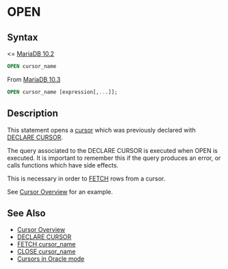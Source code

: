 # OPEN

## Syntax

&lt;= [MariaDB 10.2](/kb/en/what-is-mariadb-102/)

```sql
OPEN cursor_name
```

From [MariaDB 10.3](/kb/en/what-is-mariadb-103/)

```sql
OPEN cursor_name [expression[,...]];
```

## Description

This statement opens a [cursor](/kb/en/programmatic-and-compound-statements-cursors/) which was previously declared with [DECLARE CURSOR](/programming-customizing-mariadb/programmatic-compound-statements/programmatic-compound-statements-cursors/declare-cursor/).

The query associated to the DECLARE CURSOR is executed when OPEN is executed. It is important to remember this if the query produces an error, or calls functions which have side effects.

This is necessary in order to [FETCH](/programming-customizing-mariadb/programmatic-compound-statements/programmatic-compound-statements-cursors/fetch/) rows from a cursor.

See [Cursor Overview](/programming-customizing-mariadb/programmatic-compound-statements/programmatic-compound-statements-cursors/cursor-overview/) for an example.

## See Also

- [Cursor Overview](/programming-customizing-mariadb/programmatic-compound-statements/programmatic-compound-statements-cursors/cursor-overview/)
- [DECLARE CURSOR](/programming-customizing-mariadb/programmatic-compound-statements/programmatic-compound-statements-cursors/declare-cursor/)
- [FETCH cursor_name](/programming-customizing-mariadb/programmatic-compound-statements/programmatic-compound-statements-cursors/fetch/)
- [CLOSE cursor_name](/programming-customizing-mariadb/programmatic-compound-statements/programmatic-compound-statements-cursors/close/)
- [Cursors in Oracle mode](/kb/en/sql_modeoracle-from-mariadb-103/#cursors)